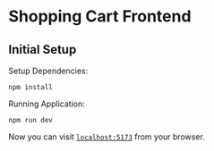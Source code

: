 # Shopping Cart Frontend

## Initial Setup

Setup Dependencies:

```shell
npm install
```

Running Application:

```shell
npm run dev
```

Now you can visit [`localhost:5173`](http://localhost:5173) from your browser.
